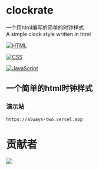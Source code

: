 # clockrate
一个用html编写的简单的时钟样式<br>A simple clock style written in html

[![HTML](https://img.shields.io/badge/HTML-5-orange?style=flat-square&logo=html5)](https://auzgo.com/)


[![CSS](https://img.shields.io/badge/CSS-3-blue?style=flat-square&logo=css3)](https://auzgo.com/)

[![JavaScript](https://img.shields.io/badge/JavaScript-ES6-yellow?style=flat-square&logo=javascript)](https://auzgo.com/)

## 一个简单的html时钟样式
### 演示站
 ```
 https://always-two.vercel.app
 ```
 # 贡献者
<a href="https://github.com/yoonA2022/always/graphs/contributors">
  <img src="https://contrib.rocks/image?repo=yoonA2022/always" />
</a>
